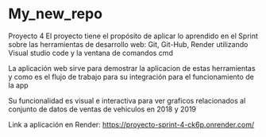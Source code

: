 # My_new_repo
Proyecto 4
El proyecto tiene el propósito de aplicar lo aprendido en el Sprint sobre las herramientas de desarrollo web:
Git, Git-Hub, Render utilizando Visual studio code y la ventana de comandos cmd

La aplicación web sirve para demostrar la aplicacion de estas herramientas y como es el flujo de trabajo
para su integración para el funcionamiento de la app

Su funcionalidad es visual e interactiva para ver graficos relacionados al conjunto de datos de ventas de vehiculos en 2018 y 2019

Link a aplicación en Render: https://proyecto-sprint-4-ck6p.onrender.com/
